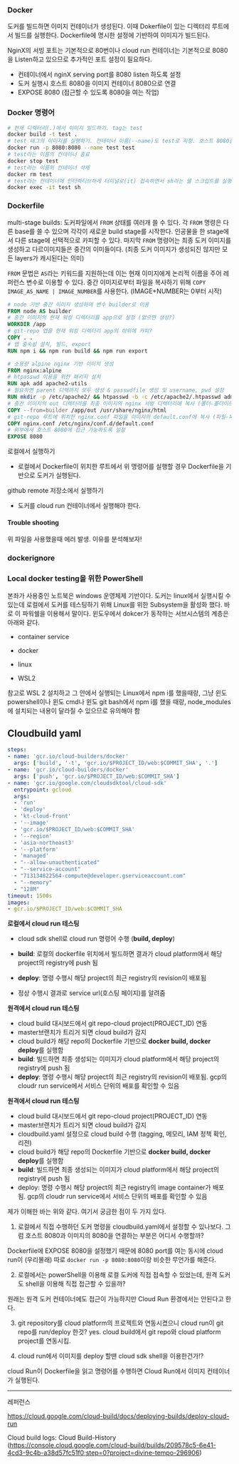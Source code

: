 ### Docker

도커를 빌드하면 이미지 컨테이너가 생성된다. 이때 Dokerfile이 있는 디렉터리 루트에서 빌드를 실행한다. Dockerfile에 명시한 설정에 기반하여 이미지가 빌드된다. 

NginX의 서빙 포트는 기본적으로 80번이나 cloud run 컨테이너는 기본적으로 8080을 Listen하고 있으므로 추가적인 포트 설정이  필요하다.

- 컨테이너에서 nginX serving port를 8080 listen 하도록 설정
- 도커 실행시 호스트 8080을 이미지 컨테이너 8080으로 연결
- EXPOSE 8080 (접근할 수 있도록 8080을 여는 작업)


### Docker 명령어

```bash
# 현재 디렉터리(.)에서 이미지 빌드하기. tag는 test
docker build -t test .
# test 태그의 이미지를 실행하기. 컨테이너 이름(--name)도 test로 지정. 호스트 8080을 컨테이너 8080으로 연결
docker run -p 8080:8080 --name test test
# test라는 이름의 컨테이너 종료
docker stop test
# test라는 이름의 컨테이너 삭제
docker rm test
# test라는 컨테이너에 인터렉티브하게 터미널로(it) 접속하면서 sh라는 쉘 스크립트를 실행
docker exec -it test sh
```



### Dockerfile

multi-stage builds: 도커파일에서 `FROM` 상태를 여러개 쓸 수 있다. 각 `FROM` 명령은 다른 base를 쓸 수 있으며 각각이 새로운 build stage를 시작한다. 인공물을 한 stage에서 다른 stage에 선택적으로 카피할 수 있다. 마지막 `FROM` 명령어는 최종 도커 이미지를 생성하고 다르이미지들은 중간의 이미들이다. (최종 도커 이미지가 생성되진 않지만 모든 layers가 캐시된다는 의미)



`FROM` 문법은 `AS`라는 키워드를 지원하는데 이는 현재  이미지에게 논리적 이름을 주어 레퍼런스 변수로 이용할 수 있다. 중간 이미지로부터 파일을 복사하기 위해 `COPY IMAGE_AS_NAME | IMAGE_NUMBER`를 사용한다. (IMAGE+NUMBER는 0부터 시작)



```dockerfile
# node 기반 중간 이미지 생성하며 변수 builder로 이용
FROM node AS builder
# 중간 이미지의 현재 워킹 디렉터리를 app으로 설정 (없으면 생성?)
WORKDIR /app
# git-repo 앱을 현재 워킹 디렉터리 app의 하위에 카피?
COPY . .
# 앱 종속성 설치, 빌드, export 
RUN npm i && npm run build && npm run export

# 소용량 alpine nginx 기반 이미지 생성
FROM nginx:alpine
# htpasswd 이용을 위한 패키지 설치
RUN apk add apache2-utils
# 필요하면 parent 디렉까지 모두 생성 & passwdfile 생성 및 username, pwd 설정 
RUN mkdir -p /etc/apache2/ && htpasswd -b -c /etc/apache2/.htpasswd admin test123
# 중간 이미지의 out 디렉터리를 최종 이미지의 nginx 서빙 디렉터리에 복사 (폴더-폴더이므로 )
COPY --from=builder /app/out /usr/share/nginx/html
# git-repo 루트에 위치한 nginx.conf 파일을 이미지의 default.conf에 복사 (파일-파일이므로 내용복사)
COPY nginx.conf /etc/nginx/conf.d/default.conf
# 외부에서 호스트 8080에 접근 가능하도록 설정
EXPOSE 8080
```



로컬에서 실행하기

- 로컬에서 Dockerfile이 위치한 루트에서 위 명령어를 실행할 경우 Dockerfile을 기반으로 도커가 실행된다.



github remote 저장소에서 실행하기

- 도커를 cloud run 컨테이너에서 실행해야 한다. 



#### Trouble shooting

위 파일을 사용했을때 에러 발생. 이유를 분석해보자!



### dockerignore





### Local docker testing을 위한 PowerShell

본좌가 사용중인 노트북은 windows 운영체제 기반이다. 도커는 linux에서 실행시킬 수 있는데 로컬에서 도커를 테스팅하기 위해 Linux를 위한 Subsystem을 활성화 했다. 바로 이 파워쉘을 이용해서 말이다. 윈도우에서 dokcer가 동작하는 서브시스템의 계층은 아래와 같다.

- container service

- docker

- linux

- WSL2

참고로 WSL 2 설치하고 그 안에서 실행되는 Linux에서 npm i를 했을때랑, 그냥 윈도 powershell이나 윈도 cmd나 윈도 git bash에서 npm i를 했을 때랑, node_modules에 설치되는 내용이 달라질 수 있으므로 유의해야 함

## Cloudbuild yaml

```yaml
steps:
- name: 'gcr.io/cloud-builders/docker'
  args: ['build', '-t', 'gcr.io/$PROJECT_ID/web:$COMMIT_SHA', '.']
- name: 'gcr.io/cloud-builders/docker'
  args: ['push', 'gcr.io/$PROJECT_ID/web:$COMMIT_SHA']
- name: 'gcr.io/google.com/cloudsdktool/cloud-sdk'
  entrypoint: gcloud
  args:
  - 'run'
  - 'deploy'
  - 'kt-cloud-front'
  - '--image'
  - 'gcr.io/$PROJECT_ID/web:$COMMIT_SHA'
  - '--region'
  - 'asia-northeast3'
  - '--platform'
  - 'managed'
  - "--allow-unauthenticated"
  - "--service-account"
  - "713134822564-compute@developer.gserviceaccount.com"
  - "--memory"
  - "128M"
timeout: 1500s
images:
- gcr.io/$PROJECT_ID/web:$COMMIT_SHA


```

**로컬에서 cloud run 테스팅**

- cloud sdk shell로 cloud run 명령어 수행 (**build, deploy**)

- **build**: 로컬의 dockerfile 위치에서 빌드하면 결과가 cloud platform에서 해당 project의 registry에 push 됨

- **deploy**: 명령 수행시 해당 project의 최근 registry의 revision이 배포됨

- 정상 수행시 결과로 service url(호스팅 페이지)를 알려줌


**원격에서 cloud run 테스팅**

-  cloud build 대시보드에서 git repo-cloud project(PROJECT_ID) 연동
-  master브랜치가 트리거 되면 cloud build가 감지
-  cloud build가 해당 repo의 Dockerfile 기반으로 **docker build, docker deploy**를 실행함
-  **build**: 빌드하면 최종 생성되는 이미지가 cloud platform에서 해당 project의 registry에 push 됨
-  **deploy**: 명령 수행시 해당 project의 최근 registry의 revision이 배포됨. gcp의 cloudr run service에서 서비스 단위의 배포를 확인할 수 있음


**원격에서 cloud run 테스팅**

- cloud build 대시보드에서 git repo-cloud project(PROJECT_ID) 연동
- master브랜치가 트리거 되면 cloud build가 감지
- cloudbuild.yaml 설정으로 cloud build 수행 (tagging, 메모리, IAM 정책 확인, 리전)
- cloud build가 해당 repo의 Dockerfile 기반으로 **docker build, docker deploy**를 실행함
- **build**: 빌드하면 최종 생성되는 이미지가 cloud platform에서 해당 project의 registry에 push 됨
- deploy: 명령 수행시 해당 project의 최근 registry의 image container가 배포됨. gcp의 cloudr run service에서 서비스 단위의 배포를 확인할 수 있음

제가 이해한 바는 위와 같다. 여기서 궁금한 점이 두 가지 있다.

1. 로컬에서 직접 수행하던 도커 명령을 cloudbuild.yaml에서 설정할 수 있나보다. 그럼 호스트 8080과 이미지의 8080을 연결하는 부분은 어디서 수행할까?

Dockerfile에 EXPOSE 8080을 설정했기 때문에 8080 port를 여는 동시에 cloud run이 (우리몰래) 따로 `docker run -p 8080:8080`이랑 비슷한 무언가를 해준다.


2. 로컬에서는 powerShell을 이용해 로컬 도커에 직접 접속할 수 있었는데, 원격 도커도 shell을 이용해 직접 접근할 수 있을까?

원래는 원격 도커 컨테이너에도 접근이 가능하지만 Cloud Run 환경에서는 안된다고 한다.


3. git repository를 cloud platform의 프로젝트와 연동시켰으니 cloud run이 git repo를 run/deploy 한것?
yes. cloud build에서 git repo와 cloud platform project를 연동시킴. 

4. cloud run에서 이미지를 deploy 할땐 cloud sdk shell을 이용한건가!?

cloud Run이 Dockerfile을 읽고 명령어를 수행하면 Cloud Run에서 이미지 컨테이너가 실행된다.




---
레퍼런스

https://cloud.google.com/cloud-build/docs/deploying-builds/deploy-cloud-run

Cloud build logs: Cloud Build-History (https://console.cloud.google.com/cloud-build/builds/209578c5-6e41-4cd3-9c4b-a38d57fc51f0;step=0?project=divine-tempo-296906)


